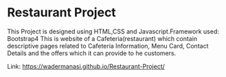 # Restaurant Project
This Project is designed using HTML,CSS and Javascript.Framework used: Bootstrap4 This is website of a Cafeteria(restaurant) which contain descriptive pages related to Cafeteria Information, Menu Card, Contact Details and the offers which it can provide to he customers.
 
Link: https://wadermanasi.github.io/Restaurant-Project/
